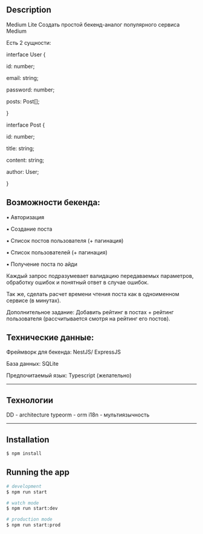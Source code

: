 ## Description

Medium Lite
Создать простой бекенд-аналог популярного сервиса Medium

Есть 2 сущности:

interface User {

id: number;

email: string;

password: number;

posts: Post[];

}

interface Post {

id: number;

title: string;

content: string;

author: User;

}


## Возможности бекенда:

▪️ Авторизация

▪️ Создание поста

▪️ Список постов пользователя (+ пагинация)

▪️ Список пользователей (+ пагинация)

▪️ Получение поста по айди


Каждый запрос подразумевает валидацию передаваемых параметров, обработку ошибок и понятный ответ в случае ошибок.

Так же, сделать расчет времени чтения поста как в одноименном сервисе (в минутах).

Дополнительное задание: Добавить рейтинг в постах + рейтинг пользователя (рассчитывается смотря на рейтинг его постов).

## Технические данные:

Фреймворк для бекенда: NestJS/  ExpressJS

База данных: SQLite

Предпочитаемый язык: Typescript (желательно)


<hr />

## Технологии

DD - architecture
typeorm - orm
i18n - мультиязычность

<hr />

## Installation

```bash
$ npm install
```

## Running the app

```bash
# development
$ npm run start

# watch mode
$ npm run start:dev

# production mode
$ npm run start:prod
```
